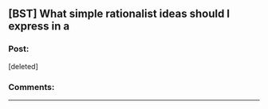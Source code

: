 ## [BST] What simple rationalist ideas should I express in a

### Post:

[deleted]

### Comments:

---

